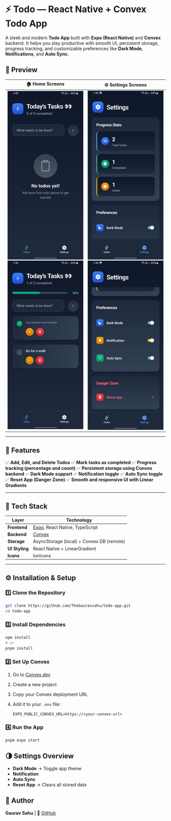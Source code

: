 # ⚡️ Todo — React Native + Convex Todo App

A sleek and modern **Todo App** built with **Expo (React Native)** and **Convex** backend.
It helps you stay productive with smooth UI, persistent storage, progress tracking, and customizable preferences like **Dark Mode**, **Notifications**, and **Auto Sync**.

## 📱 Preview

| 🏠 Home Screens                                                                | ⚙️ Settings Screens                                                                        |
| ------------------------------------------------------------------------------ | ------------------------------------------------------------------------------------------ |
| ![Home Empty](./preview/1_preview.jpg) ![Home Filled](./preview/2_preview.jpg) | ![Settings Main](./preview/3_preview.jpg) ![Settings Preferences](./preview/4_preview.jpg) |

---

## 🚀 Features

✅ **Add, Edit, and Delete Todos**
✅ **Mark tasks as completed**
✅ **Progress tracking (percentage and count)**
✅ **Persistent storage using Convex backend**
✅ **Dark Mode support**
✅ **Notification toggle**
✅ **Auto Sync toggle**
✅ **Reset App (Danger Zone)**
✅ **Smooth and responsive UI with Linear Gradients**

---

## 🧠 Tech Stack

| Layer          | Technology                                          |
| -------------- | --------------------------------------------------- |
| **Frontend**   | [Expo](https://expo.dev/), React Native, TypeScript |
| **Backend**    | [Convex](https://convex.dev)                        |
| **Storage**    | AsyncStorage (local) + Convex DB (remote)           |
| **UI Styling** | React Native + LinearGradient                       |
| **Icons**      | Ionicons                                            |

---

## ⚙️ Installation & Setup

### 1️⃣ Clone the Repository

```bash
git clone https://github.com/TheGauravsahu/todo-app.git
cd todo-app
```

### 2️⃣ Install Dependencies

```bash
npm install
# or
pnpm install
```

### 3️⃣ Set Up Convex

1. Go to [Convex.dev](https://convex.dev)
2. Create a new project
3. Copy your Convex deployment URL
4. Add it to your `.env` file:

   ```env
   EXPO_PUBLIC_CONVEX_URL=https://<your-convex-url>
   ```

### 4️⃣ Run the App

```bash
pnpm expo start
```

## 🌗 Settings Overview

- **Dark Mode** → Toggle app theme
- **Notification**
- **Auto Sync**
- **Reset App** → Clears all stored data

## 💙 Author

**Gaurav Sahu** |
🔗 [GitHub](https://github.com/TheGauravsahu)
